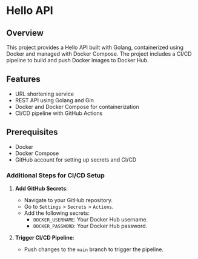 # Hello API

## Overview

This project provides a Hello API built with Golang, containerized using Docker and managed with Docker Compose. The project includes a CI/CD pipeline to build and push Docker images to Docker Hub.

## Features

- URL shortening service
- REST API using Golang and Gin
- Docker and Docker Compose for containerization
- CI/CD pipeline with GitHub Actions

## Prerequisites

- Docker
- Docker Compose
- GitHub account for setting up secrets and CI/CD

### Additional Steps for CI/CD Setup

1. **Add GitHub Secrets**:
   - Navigate to your GitHub repository.
   - Go to `Settings` > `Secrets` > `Actions`.
   - Add the following secrets:
     - `DOCKER_USERNAME`: Your Docker Hub username.
     - `DOCKER_PASSWORD`: Your Docker Hub password.

2. **Trigger CI/CD Pipeline**:
   - Push changes to the `main` branch to trigger the pipeline.

